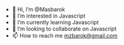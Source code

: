 - 👋 Hi, I’m @Masbarok
- 👀 I’m interested in Javascript
- 🌱 I’m currently learning Javascript
- 💞️ I’m looking to collaborate on Javascript
- 📫 How to reach me mzbarok@gmail.com

<!---
Masbarok/Masbarok is a ✨ special ✨ repository because its `README.md` (this file) appears on your GitHub profile.
You can click the Preview link to take a look at your changes.
--->
